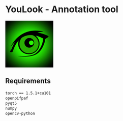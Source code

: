 # YouLook - Annotation tool
<img align="center" src="https://github.com/younesbelkada/YouLook/blob/main/logo.png" width=30% height=50%>

## Requirements

```
torch == 1.5.1+cu101
openpifpaf
pyqt5
numpy
opencv-python
```


